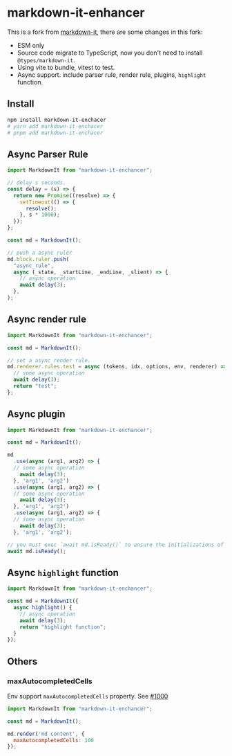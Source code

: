 # markdown-it-enhancer

This is a fork from [markdown-it](https://github.com/markdown-it/markdown-it), there are some changes in this fork:

- ESM only
- Source code migrate to TypeScript, now you don't need to install `@types/markdown-it`.
- Using vite to bundle, vitest to test.
- Async support. include parser rule, render rule, plugins, `highlight` function.

## Install

```bash
npm install markdown-it-enchacer
# yarn add markdown-it-enchacer
# pnpm add markdown-it-enchacer
```

## Async Parser Rule

```javascript
import MarkdownIt from "markdown-it-enchancer";

// delay s seconds.
const delay = (s) => {
  return new Promise((resolve) => {
    setTimeout(() => {
      resolve();
    }, s * 1000);
  });
};

const md = MarkdownIt();

// push a async ruler
md.block.ruler.push(
  "async_rule",
  async (_state, _startLine, _endLine, _slient) => {
    // async operation
    await delay(3);
  },
);
```

## Async render rule

```javascript
import MarkdownIt from "markdown-it-enchancer";

const md = MarkdownIt();

// set a async render rule.
md.renderer.rules.test = async (tokens, idx, options, env, renderer) => {
  // some async operation
  await delay(3);
  return "test";
};
```

## Async plugin

```javascript
import MarkdownIt from "markdown-it-enchancer";

const md = MarkdownIt();

md
  .use(async (arg1, arg2) => {
  // some async operation
    await delay(3);
  }, 'arg1', 'arg2')
  .use(async (arg1, arg2) => {
  // some async operation
    await delay(3);
  }, 'arg1', 'arg2')
  .use(async (arg1, arg2) => {
  // some async operation
    await delay(3);
  }, 'arg1', 'arg2');

// you must exec `await md.isReady()` to ensure the initializations of all plugins are success.
await md.isReady();
```

## Async `highlight` function

```javascript
import MarkdownIt from "markdown-it-enchancer";

const md = MarkdownIt({
  async highlight() {
    // async operation
    await delay(3);
    return "highlight function";
  }
});
```

## Others

### maxAutocompletedCells

Env support `maxAutocompletedCells` property. See [#1000](https://github.com/markdown-it/markdown-it/issues/1000)

```javascript
import MarkdownIt from "markdown-it-enchancer";

const md = MarkdownIt();

md.render('md content', {
  maxAutocompletedCells: 100
});
```
